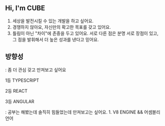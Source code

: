 ## Hi, I'm CUBE  


1. 세상을 발전시킬 수 있는 개발을 하고 싶어요.
2. 경쟁하지 않아요, 자신만의 확고한 목표를 갖고 있어요.
3. 틀림이 아닌 "차이"에 존중을 두고 있어요. 
   서로 다른 점은 분명 서로 장점이 있고, 그 점을 발휘해서 더 높은 성과를 낸다고 믿어요.


## 방향성
   : 좀 더 관심 갖고 만져보고 싶어요 
     <p> 1등 TYPESCRIPT </p> 
     <p> 2등 REACT </p>
     <p> 3등 ANGULAR </p> 
           
   : 공부는 해봤는데 솔직히 힘들었는데 만져보고는 싶어요.
     1. V8 ENGINE && 어셈블리언어
